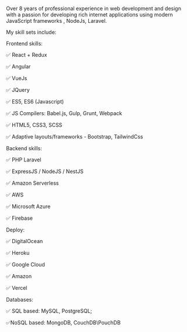 Over 8 years of professional experience in web development and design with a passion for developing rich internet applications using modern JavaScript frameworks , NodeJs, Laravel.

My skill sets include:

Frontend skills:

✅ React + Redux

✅ Angular

✅ VueJs

✅ JQuery

✅ ES5, ES6 (Javascript)

✅ JS Compilers: Babel.js, Gulp, Grunt, Webpack

✅ HTML5, СSS3, SCSS

✅ Adaptive layouts/frameworks - Bootstrap, TailwindCss


Backend skills:

✅ PHP Laravel

✅ ExpressJS / NodeJS / NestJS

✅ Amazon Serverless

✅ AWS

✅ Microsoft Azure

✅ Firebase

Deploy:

✅ DigitalOcean

✅ Heroku

✅ Google Cloud

✅ Amazon

✅ Vercel

Databases:

✅ SQL based: MySQL, PostgreSQL;

✅NoSQL based: MongoDB, CouchDB\PouchDB
